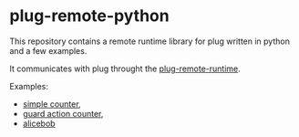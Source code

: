 # plug-remote-python

This repository contains a remote runtime library for plug written in python and a few examples.

It communicates with plug throught the [plug-remote-runtime](https://github.com/plug-obp/plug-runtime-remote).

Examples:

- [simple counter](src/r_counter.py),
- [guard action counter](src/ga_counter.py),
- [alicebob](src/alicebob.py)




